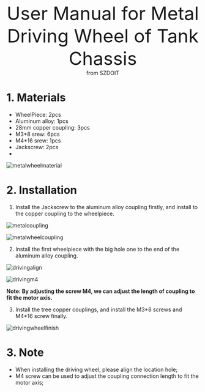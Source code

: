 <center> <font size=10> User Manual for Metal Driving Wheel of Tank Chassis </font></center>

<center> from SZDOIT </center>

# 1. Materials

- WheelPiece: 2pcs
- Aluminum alloy: 1pcs
- 28mm copper coupling: 3pcs
- M3*8 srew: 6pcs
- M4*16 srew: 1pcs
- Jackscrew: 2pcs
- 

![metalwheelmaterial](https://github.com/SmartArduino/document/raw/master/docs/Robot/FrameChassis/MetaDrivingWheel/metalwheelmaterial.jpg)

# 2. Installation

1) Install the Jackscrew to the aluminum alloy coupling firstly, and install to the copper coupling to the wheelpiece.

![metalcoupling](https://github.com/SmartArduino/document/raw/master/docs/Robot/FrameChassis/MetaDrivingWheel/metalcoupling.jpg)

![metalwheelcoupling](https://github.com/SmartArduino/document/raw/master/docs/Robot/FrameChassis/MetaDrivingWheel/metalwheelcoupling.jpg)

2) Install the first wheelpiece with the big hole one to the end of the aluminum alloy coupling.

![drivingalign](https://github.com/SmartArduino/document/raw/master/docs/Robot/FrameChassis/MetaDrivingWheel/drivingalign.jpg)

![drivingm4](https://github.com/SmartArduino/document/raw/master/docs/Robot/FrameChassis/MetaDrivingWheel/drivingm4.jpg)

**Note: By adjusting the screw M4, we can adjust the length of coupling to fit the motor axis.**

3) Install the tree copper couplings, and install the M3\*8 screws and M4\*16 screw finally.

![drivingwheelfinish](https://github.com/SmartArduino/document/raw/master/docs/Robot/FrameChassis/MetaDrivingWheel/../picture/drivingwheelfinish.jpg)

# 3. Note

- When installing the driving wheel, please align the location hole;
- M4 screw can be used to adjust the coupling connection length to fit the motor axis;





